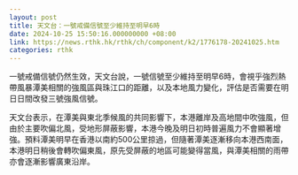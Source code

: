 ```yaml
---
layout: post
title: 天文台：一號戒備信號至少維持至明早6時
date: 2024-10-25 15:50:16.000000000 +08:00
link: https://news.rthk.hk/rthk/ch/component/k2/1776178-20241025.htm
categories: rthk
---
```


一號戒備信號仍然生效，天文台說，一號信號至少維持至明早6時，會視乎強烈熱帶風暴潭美相關的強風區與珠江口的距離，以及本地風力變化，評估是否需要在明日日間改發三號強風信號。

天文台表示，在潭美與東北季候風的共同影響下，本港離岸及高地間中吹強風，但由於主要吹偏北風，受地形屏蔽影響，本港今晚及明日初時普遍風力不會顯著增強。預料潭美明早在香港以南約500公里掠過，但隨著潭美逐漸移向本港西南面，本港明日稍後會轉吹偏東風，原先受屏蔽的地區可能變得當風，與潭美相關的雨帶亦會逐漸影響廣東沿岸。
